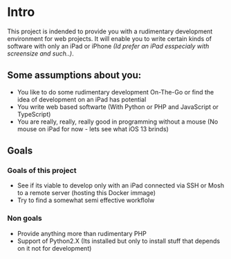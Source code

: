# Intro

This project is indended to provide you with a rudimentary development environment for web projects. It will enable you to write certain kinds of software with only an iPad or iPhone _(Id prefer an iPad esspecialy with screensize and such..)_.

## Some assumptions about you:
- You like to do some rudimentary development On-The-Go or find the idea of development on an iPad has potential
- You write web based softwarte (With Python or PHP and JavaScript or TypeScript)
- You are really, really, really good in programming without a mouse (No mouse on iPad for now - lets see what iOS 13 brinds)

## Goals
### Goals of this project
- See if its viable to develop only with an iPad connected via SSH or Mosh to a remote server (hosting this Docker immage)
- Try to find a somewhat semi effective workflolw

### Non goals
- Provide anything more than rudimentary PHP
- Support of Python2.X (Its installed but only to install stuff that depends on it not for development)

